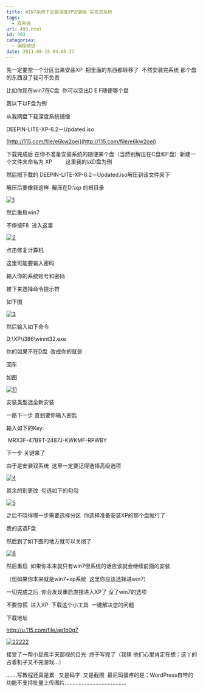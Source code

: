 ```yaml
---
title: WIN7系统下安装深度XP安装版 实现双系统
tags:
  - 双系统
url: 493.html
id: 493
categories:
  - 编程随想
date: 2011-08-15 04:06:27
---
```


先一定要空一个分区出来安装XP  把里面的东西都转移了  不然安装完系统 那个盘的东西没了我可不负责

比如你现在win7在C盘  你可以空出D E F随便哪个盘

我以下以F盘为例

从我网盘下载深度系统镜像

DEEPIN-LITE-XP-6.2－Updated.iso

[http://115.com/file/e6kw2oei](http://115.com/file/e6kw2oei)

下载完成后 在你不准备安装系统的随便某个盘（当然别解压在C盘和F盘）新建一个文件夹命名为 XP         这里我的以D盘为例

然后把下载的 DEEPIN-LITE-XP-6.2－Updated.iso解压到该文件夹下

解压后要像我这样  解压在D:\\xp 的根目录

[![](http://ccc5.cc/wp-content/uploads/2011/08/1-300x100.png "1")](http://ccc5.cc/wp-content/uploads/2011/08/1.png)

然后重启win7

不停按F8  进入这里

[![](http://ccc5.cc/wp-content/uploads/2011/08/2-300x215.png "2")](http://ccc5.cc/wp-content/uploads/2011/08/2.png)

点击修复计算机

这里可能要输入密码

输入你的系统账号和密码

接下来选择命令提示符

如下图

[![](http://ccc5.cc/wp-content/uploads/2011/08/3.png "3")](http://ccc5.cc/wp-content/uploads/2011/08/3.png)

然后输入如下命令

D:\\XP\\i386\\winnt32.exe

你的如果不在D盘  改成你的就是

回车

如图

[![](http://ccc5.cc/wp-content/uploads/2011/08/11-300x56.png "11")](http://ccc5.cc/wp-content/uploads/2011/08/11.png)

安装类型选全新安装

一路下一步 直到要你输入密匙

输入如下的Key:

 MRX3F-47B9T-2487J-KWKMF-RPWBY

下一步 关键来了

由于是安装双系统  这里一定要记得选择高级选项

[![](http://ccc5.cc/wp-content/uploads/2011/08/4-300x123.png "4")](http://ccc5.cc/wp-content/uploads/2011/08/4.png)

其余的别更改  勾选如下的勾勾

[![](http://ccc5.cc/wp-content/uploads/2011/08/5-263x300.png "5")](http://ccc5.cc/wp-content/uploads/2011/08/5.png)

之后不晓得哪一步需要选择分区  你选择准备安装XP的那个盘就行了

我的这选F盘

然后到了如下图的地方就可以关闭了

[![](http://ccc5.cc/wp-content/uploads/2011/08/6-300x159.png "6")](http://ccc5.cc/wp-content/uploads/2011/08/6.png)

然后重启  如果你本来就只有win7但系统的话应该就会继续前面的安装

（但如果你本来就是win7+xp系统  这里你应该选择进win7）

一切完成之后  你会发现重启直接进入XP了 没了win7的选项

不要惊慌  进入XP  下载这个小工具  一键解决您的问题

下载地址

http://u.115.com/file/ap1b0g7

[![](http://ccc5.cc/wp-content/uploads/2011/08/22222-300x173.png "22222")](http://ccc5.cc/wp-content/uploads/2011/08/22222.png)

接受了一帮小屁孩半天鄙视的目光  终于写完了（我猜 他们心里肯定在想：这丫的占着机子又不完游戏...）

.......写教程还真是累   又是码字  又是截图  最尼玛蛋疼的是：WordPress自带的功能不支持批量上传图片........................................